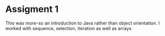 # Assigment 1
This was more-so an introduction to Java rather than object orientation. I worked with sequence, selection, iteration as well as arrays. 
